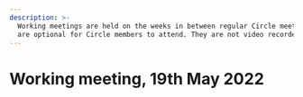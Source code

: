 ```yaml
---
description: >-
  Working meetings are held on the weeks in between regular Circle meetings, and
  are optional for Circle members to attend. They are not video recorded.
---
```


# Working meeting, 19th May 2022

